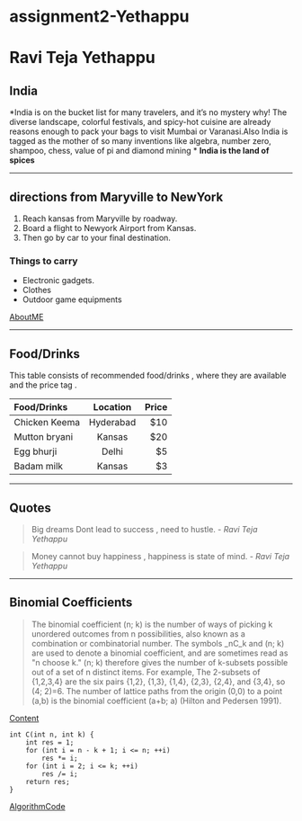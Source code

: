 # assignment2-Yethappu
# Ravi Teja Yethappu
## India
*India is on the bucket list for many travelers, and it’s no mystery why! The diverse landscape, colorful festivals, and spicy-hot cuisine are already reasons enough to pack your bags to visit Mumbai or Varanasi.Also India is tagged as the mother of so many inventions like algebra, number zero, shampoo, chess, value of pi and diamond mining * 
**India is the land of spices**

***

## directions from Maryville to NewYork

1. Reach kansas from Maryville by roadway.
2. Board a flight to Newyork Airport from Kansas.
3. Then go by car to your final destination.

### Things to carry 

- Electronic gadgets.
- Clothes
- Outdoor game equipments 

[AboutME](/AboutMe.md)

***

## Food/Drinks 

This table consists of recommended food/drinks , where they are available and the price tag .

| Food/Drinks      | Location    | Price |
| :---             | :---:       | ---:  |
|Chicken Keema     | Hyderabad   | $10   |
|Mutton bryani     | Kansas      | $20   |
|Egg bhurji        | Delhi       | $5    |
| Badam milk       | Kansas      | $3    |

***
## Quotes 

>Big dreams Dont lead to success , need to hustle. - *Ravi Teja Yethappu* 

>Money cannot buy happiness , happiness is state of mind. - *Ravi Teja Yethappu*

***

## Binomial Coefficients

>The binomial coefficient (n; k) is the number of ways of picking k unordered outcomes from n possibilities, also known as a combination or combinatorial number. The symbols _nC_k and (n; k) are used to denote a binomial coefficient, and are sometimes read as "n choose k." (n; k) therefore gives the number of k-subsets possible out of a set of n distinct items. For example, The 2-subsets of {1,2,3,4} are the six pairs {1,2}, {1,3}, {1,4}, {2,3}, {2,4}, and {3,4}, so (4; 2)=6. The number of lattice paths from the origin (0,0) to a point (a,b) is the binomial coefficient (a+b; a) (Hilton and Pedersen 1991).



[Content](https://mathworld.wolfram.com/BinomialCoefficient.html)

```
int C(int n, int k) {
    int res = 1;
    for (int i = n - k + 1; i <= n; ++i)
        res *= i;
    for (int i = 2; i <= k; ++i)
        res /= i;
    return res;
}

```
[AlgorithmCode](https://cp-algorithms.com/combinatorics/binomial-coefficients.html)






